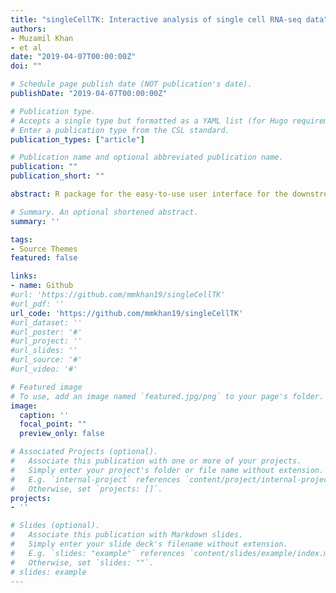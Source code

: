 ```yaml
---
title: "singleCellTK: Interactive analysis of single cell RNA-seq data"
authors:
- Muzamil Khan
- et al
date: "2019-04-07T00:00:00Z"
doi: ""

# Schedule page publish date (NOT publication's date).
publishDate: "2019-04-07T00:00:00Z"

# Publication type.
# Accepts a single type but formatted as a YAML list (for Hugo requirements).
# Enter a publication type from the CSL standard.
publication_types: ["article"]

# Publication name and optional abbreviated publication name.
publication: ""
publication_short: ""

abstract: R package for the easy-to-use user interface for the downstream analyses of single-cell RNA sequencing datasets.

# Summary. An optional shortened abstract.
summary: ''

tags:
- Source Themes
featured: false

links:
- name: Github
#url: 'https://github.com/mmkhan19/singleCellTK'
#url_pdf: ''
url_code: 'https://github.com/mmkhan19/singleCellTK'
#url_dataset: ''
#url_poster: '#'
#url_project: ''
#url_slides: ''
#url_source: '#'
#url_video: '#'

# Featured image
# To use, add an image named `featured.jpg/png` to your page's folder. 
image:
  caption: ''
  focal_point: ""
  preview_only: false

# Associated Projects (optional).
#   Associate this publication with one or more of your projects.
#   Simply enter your project's folder or file name without extension.
#   E.g. `internal-project` references `content/project/internal-project/index.md`.
#   Otherwise, set `projects: []`.
projects:
- ''

# Slides (optional).
#   Associate this publication with Markdown slides.
#   Simply enter your slide deck's filename without extension.
#   E.g. `slides: "example"` references `content/slides/example/index.md`.
#   Otherwise, set `slides: ""`.
# slides: example
---
```

